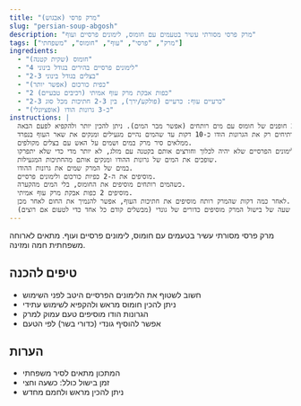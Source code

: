 ```yaml
---
title: "מרק פרסי (אבגוש)"
slug: "persian-soup-abgosh"
description: "מרק פרסי מסורתי עשיר בטעמים עם חומוס, לימונים פרסיים ועוף"
tags: ["מרק", "פרסי", "עוף", "חומוס", "משפחתי"]
ingredients:
  - "חומוס (שקית קטנה)"
  - "4 לימונים פרסיים בהירים בגודל בינוני"
  - "2-3 בצלים בגודל בינוני"
  - "כפית כורכום (אפשר יותר)"
  - "2 כפות אבקת מרק עוף אמיתי (רכיבים טבעיים)"
  - "2-3 כרעיים עוף: כרעיים (פולקע/ירך), בין 2-3 חתיכות מכל סוג"
  - "כ-3 גרונות הודו (אופציונלי)"
instructions: |
  שמים בקערה 2 חופנים של חומוס עם מים רותחים (אפשר מבר המים). ניתן להכין יותר ולהקפיא לפעם הבאה.
  בסיר נפרד קטן, מרתיחים רק את הגרונות הודו כ-10 דקות עד שהמים נהיים מגעילים ומנקים את שאר העוף בנפרד.
  ממלאים סיר מרק במים ושמים על האש עם בצלים מקולפים.
  שוטפים את הלימונים הפרסיים שלא יהיה לכלוך וחורצים אותם בקטנה עם מזלג, לא יותר מדי כדי שלא יתפרקו.
  שופכים את המים של גרונות ההודו ומנקים אותם מהחתיכות המגעילות.
  במים של המרק שמים את גרונות ההודו.
  מוסיפים את ה-2 כפיות כורכום ולימונים פרסיים.
  כשהמים רותחים מוסיפים את החומוס, בלי המים מהקערה.
  מוסיפים 2 כפות אבקת מרק עוף אמיתי.
  לאחר כמה דקות שהמרק רותח מוסיפים את חתיכות העוף, אפשר להנמיך את החום לאחר מכן.
  אם יש תערובת גונדי אז לאחר שעה של בישול המרק מוסיפים כדורים של גונדי (מבשלים קודם כל אחד כדי לטעום אם רוצים).
---
```


מרק פרסי מסורתי עשיר בטעמים עם חומוס, לימונים פרסיים ועוף. מתאים לארוחה משפחתית חמה ומזינה.

## טיפים להכנה
- חשוב לשטוף את הלימונים הפרסיים היטב לפני השימוש
- ניתן להכין חומוס מראש ולהקפיא לשימוש עתידי
- הגרונות הודו מוסיפים טעם עמוק למרק
- אפשר להוסיף גונדי (כדורי בשר) לפי הטעם

## הערות
- המתכון מתאים לסיר משפחתי
- זמן בישול כולל: כשעה וחצי
- ניתן להכין מראש ולחמם מחדש 